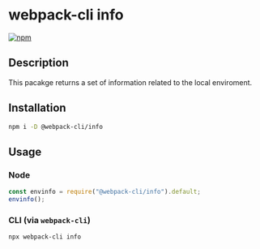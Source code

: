 # webpack-cli info

[![npm](https://img.shields.io/npm/dm/@webpack-cli/info.svg)](https://www.npmjs.com/package/@webpack-cli/info)

## Description

This pacakge returns a set of information related to the local enviroment.

## Installation

```bash
npm i -D @webpack-cli/info
```

## Usage

### Node

```js
const envinfo = require("@webpack-cli/info").default;
envinfo();
```

### CLI (via `webpack-cli`)
```bash
npx webpack-cli info
```
